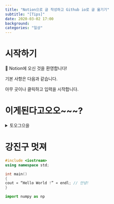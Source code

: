 ```yaml
---
title: "Notion으로 글 작성하고 Github io로 글 옮기기"
subtitle: "[Tips]"
date: 2020-03-02 17:00
background: 
categories: "일상"
---
```


# 시작하기

👋 Notion에 오신 것을 환영합니다!

기본 사항은 다음과 같습니다.

아무 곳이나 클릭하고 입력을 시작합니다.

# 이게된다고오오~~~?
<details>
<summary>토오그으을</summary>
<div markdown="1">       

와우 이게 된다고 ?

</div>
</details>

# 강진구 멋져 


```c++
#include <iostream>
using namespace std;

int main()
{
cout « “Hello World !” « endl; // 안녕!
}
```
```python 
import numpy as np
    

```
    